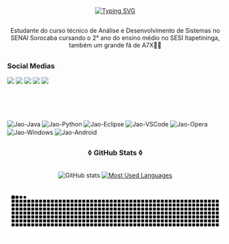 <div align="center">
  <a href="https://git.io/typing-svg">
    <img src="https://readme-typing-svg.demolab.com?font=Rubik+code&weight=500&size=22&pause=1000&color=7F00FF&center=true&vCenter=true&random=false&width=524&lines=%E2%8A%B9+Hello+and+welcome+to+my+profile!+%E2%8A%B9+" alt="Typing SVG">
  </a>
</div>  

##

<p align="center"> Estudante do curso técnico de Análise e Desenvolvimento de Sistemas no SENAI Sorocaba cursando o 2° ano do ensino médio no SESI Itapetininga, também um grande fâ de A7X🤘🏻 

##

<img align="right" alt="" height="200px" src="https://media.tenor.com/LN2Z13-SxSQAAAAi/dbc-deathbats.gif">

<h3 align="left">Social Medias</h3>
<div>
  <a href="mailto:salesfabriciojg@gmail.com" target="_blank"><img src="https://img.shields.io/badge/Gmail-D14836?style=for-the-badge&logo=gmail&logoColor=white" target="_blank"></a>
  <a href="https://www.instagram.com/jao_.guii/" target="_blank"><img src="https://img.shields.io/badge/-Instagram-%23E4405F?style=for-the-badge&logo=instagram&logoColor=white" target="_blank"></a> 
  <a href="https://www.tiktok.com/@jao_.gui" target="_blank"><img src="https://img.shields.io/badge/TikTok-000000?style=for-the-badge&logo=tiktok&logoColor=white" target="_blank"></a>
  <a href="https://open.spotify.com/user/31vuk7ukyk5uslzcac42lzpclfmm?si=7849d701339a4b55" target="_blank"><img src="https://img.shields.io/badge/Spotify-1ED760?&style=for-the-badge&logo=spotify&logoColor=white" target="_blank"></a>
  <a href="https://steamcommunity.com/profiles/76561199384011553/" target="_blank"><img src="https://img.shields.io/badge/Steam-000000?style=for-the-badge&logo=steam&logoColor=white" target="_blank"></a>
</div>


<h3 align="left">ㅤㅤ</h3>
<div style="display: inline_block"><br>
  <img align="center" alt="Jao-Java" height="30" width="40" src="https://cdn.jsdelivr.net/gh/devicons/devicon@latest/icons/java/java-original.svg" ">
  <img align="center" alt="Jao-Python" height="30" width="40" src="https://cdn.jsdelivr.net/gh/devicons/devicon@latest/icons/python/python-original.svg" ">
  <img align="center" alt="Jao-Eclipse" height="30" width="40" src="https://cdn.jsdelivr.net/gh/devicons/devicon@latest/icons/eclipse/eclipse-original.svg" ">
  <img align="center" alt="Jao-VSCode" height="30" width="40" src="https://cdn.jsdelivr.net/gh/devicons/devicon@latest/icons/vscode/vscode-original.svg" ">
  <img align="center" alt="Jao-Opera" height="30" width="40" src="https://cdn.jsdelivr.net/gh/devicons/devicon@latest/icons/opera/opera-plain.svg" ">
  <img align="center" alt="Jao-Windows" height="30" width="40" src="https://cdn.jsdelivr.net/gh/devicons/devicon@latest/icons/windows11/windows11-original.svg" ">
  <img align="center" alt="Jao-Android" height="30" width="40" src="https://cdn.jsdelivr.net/gh/devicons/devicon@latest/icons/android/android-plain.svg" ">
  </div>

##

    
<div style="text-align: center;" align="center">
  <h3>◊ GitHub Stats ◊</h3>
  <br>
  <img src="https://github-readme-stats-git-masterrstaa-rickstaa.vercel.app/api?username=Jaogui08&hide_title=true&show_icons=true&include_all_commits=false&count_private=true&line_height=25&hide=issues&bg_color=000&title_color=7F00FF&text_color=FFF&border_radius=3&border_color=ffffff&icon_color=7F00FF&theme=dark" alt="GitHub stats">

  <a href="https://github.com/Jaogui08/github-readme-stats">
    <img src="https://github-readme-stats-git-masterrstaa-rickstaa.vercel.app/api/top-langs/?username=Jaogui08&line_height=10&card_width=290&layout=compact&hide_title=false&count_private=true&langs_count=4&show_icons=true&title_color=7F00FF&hide=html,scss,less&bg_color=000&text_color=8B8B8B&border_radius=3&border_color=ffffff&count_private=true" alt="Most Used Languages">
  </a>
</div>

##

<picture align="center">
  <source media="(prefers-color-scheme: dark)" srcset="https://raw.githubusercontent.com/Jaogui08/Jaogui08/output/github-contribution-grid-snake-dark.svg">
  <source media="(prefers-color-scheme: dark)" srcset="https://raw.githubusercontent.com/Jaogui08/Jaogui08/output/github-contribution-grid-snake-dark.svg">
  <img align="center" alt="github contribution grid snake animation" src="https://raw.githubusercontent.com/Jaogui08/Jaogui08/output/github-contribution-grid-snake.svg">
</picture>
